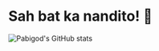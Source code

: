 # Sah bat ka nandito! 🥶

![Pabigod's GitHub stats](https://github-readme-stats.vercel.app/api?username=Pabigods&show_icons=true&theme=tokyonight)
